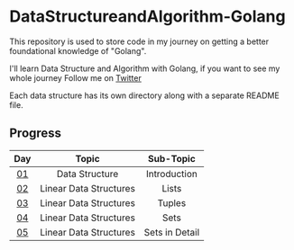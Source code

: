 # DataStructureandAlgorithm-Golang

This repository is used to store code in my journey on getting a better foundational knowledge of "Golang".

I'll learn Data Structure and Algorithm with Golang, if you want to see my whole journey Follow me on [Twitter](https://twitter.com/WaleedA_dev)

Each data structure has its own directory along with a separate README file.

## Progress

|Day         |Topic                                |Sub-Topic                     |
|:----------:|:-----------------------------------:|:----------------------------:|
|[01](Day01/day.md)      |Data Structure                       |Introduction                  |
|[02](Day02/day.md)      |Linear Data Structures                       |Lists                  |
|[03](Day03/day.md)      |Linear Data Structures                       |Tuples                  |
|[04](Day04/day.md)      |Linear Data Structures                       |Sets                  |
|[05](Day05/day.md)      |Linear Data Structures                       |Sets in Detail                  |
